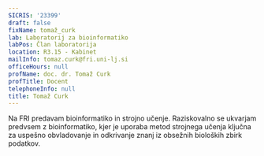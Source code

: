 ```yaml
---
SICRIS: '23399'
draft: false
fixName: tomaž_curk
lab: Laboratorij za bioinformatiko
labPos: Član laboratorija
location: R3.15 - Kabinet
mailInfo: tomaz.curk@fri.uni-lj.si
officeHours: null
profName: doc. dr. Tomaž Curk
profTitle: Docent
telephoneInfo: null
title: Tomaž Curk
---
```



Na FRI predavam bioinformatiko in strojno učenje. Raziskovalno se ukvarjam predvsem z bioinformatiko, kjer je uporaba metod strojnega učenja ključna za uspešno obvladovanje in odkrivanje znanj iz obsežnih bioloških zbirk podatkov.